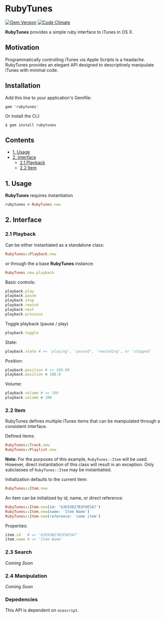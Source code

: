 # RubyTunes
[![Gem Version](https://badge.fury.io/rb/rubytunes.svg)](http://badge.fury.io/rb/rubytunes)
[![Code Climate](https://codeclimate.com/github/drn/rubytunes/badges/gpa.svg)](https://codeclimate.com/github/drn/rubytunes)

**RubyTunes** provides a simple ruby interface to iTunes in OS X.

## Motivation

Programmatically controlling iTunes via Apple Scripts is a headache. RubyTunes
provides an elegant API designed to descriptively manipulate iTunes with minimal
code.

## Installation

Add this line to your application's Gemfile:

    gem 'rubytunes'

Or install the CLI:

    $ gem install rubytunes

## Contents

* [1. Usage](#1-usage)
* [2. Interface](#2-interface)
  * [2.1 Playback](#21-playback)
  * [2.2 Item](#22-item)

## 1. Usage

**RubyTunes** requires instantiation

```ruby
rubytunes = RubyTunes.new
```

## 2. Interface

### 2.1 Playback

Can be either instantiated as a standalone class:
```ruby
RubyTunes::Playback.new
```
or through the a base **RubyTunes** instance:
```ruby
RubyTunes.new.playback
```

Basic controls:
```ruby
playback.play
playback.pause
playback.stop
playback.rewind
playback.next
playback.previous
```

Toggle playback (pause / play)
```ruby
playback.toggle
```

State:
```ruby
playback.state # => 'playing', 'paused', 'rewinding', or 'stopped'
```

Position:
```ruby
playback.position # => 100.00
playback.position = 100.0
```

Volume:
```ruby
playback.volume # => 100
playback.volume = 100
```


### 2.2 Item

RubyTunes defines multiple iTunes items that can be manipulated through a
consistent interface.

Defined items:
```ruby
RubyTunes::Track.new
RubyTunes::Playlist.new
```

**Note:** For the purposes of this example, `RubyTunes::Item` will be used.
However, direct instantiation of this class will result in an exception. Only
subclasses of `RubyTunes::Item` may be instantiatied.

Initialization defaults to the current item:
```ruby
RubyTunes::Item.new
```
An item can be initialized by id, name, or direct reference:
```ruby
RubyTunes::Item.new(id: '63E93B27B3F0E5A7')
RubyTunes::Item.new(name: 'Item Name')
RubyTunes::Item.new(reference: 'some item')
```

Properties:
```ruby
item.id   # => '63E93B27B3F0E5A7'
item.name # => 'Item Name'
```

### 2.3 Search

*Coming Soon*

### 2.4 Manipulation

*Coming Soon*

### Depedencies

This API is dependent on `osascript`.
